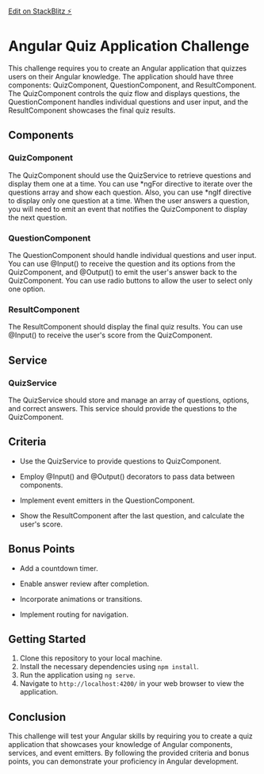 [Edit on StackBlitz ⚡️](https://stackblitz.com/edit/angular-msjmqx)

# Angular Quiz Application Challenge
This challenge requires you to create an Angular application that quizzes users on their Angular knowledge. The application should have three components: QuizComponent, QuestionComponent, and ResultComponent. The QuizComponent controls the quiz flow and displays questions, the QuestionComponent handles individual questions and user input, and the ResultComponent showcases the final quiz results.

## Components

### QuizComponent

The QuizComponent should use the QuizService to retrieve questions and display them one at a time. You can use *ngFor directive to iterate over the questions array and show each question. Also, you can use *ngIf directive to display only one question at a time. When the user answers a question, you will need to emit an event that notifies the QuizComponent to display the next question.

### QuestionComponent

The QuestionComponent should handle individual questions and user input. You can use @Input() to receive the question and its options from the QuizComponent, and @Output() to emit the user's answer back to the QuizComponent. You can use radio buttons to allow the user to select only one option.

### ResultComponent

The ResultComponent should display the final quiz results. You can use @Input() to receive the user's score from the QuizComponent.

## Service

### QuizService

The QuizService should store and manage an array of questions, options, and correct answers. This service should provide the questions to the QuizComponent.

## Criteria

- Use the QuizService to provide questions to QuizComponent.

- Employ @Input() and @Output() decorators to pass data between components.

- Implement event emitters in the QuestionComponent.

- Show the ResultComponent after the last question, and calculate the user's score.

## Bonus Points

- Add a countdown timer.

- Enable answer review after completion.

- Incorporate animations or transitions.

- Implement routing for navigation.

## Getting Started

1. Clone this repository to your local machine.
2. Install the necessary dependencies using `npm install`.
3. Run the application using `ng serve`.
4. Navigate to `http://localhost:4200/` in your web browser to view the application.

## Conclusion

This challenge will test your Angular skills by requiring you to create a quiz application that showcases your knowledge of Angular components, services, and event emitters. By following the provided criteria and bonus points, you can demonstrate your proficiency in Angular development.
